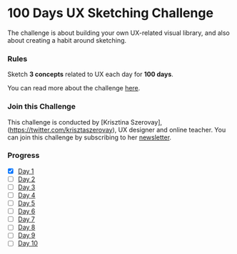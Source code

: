 # 100 Days UX Sketching Challenge

The challenge is about building your own UX-related visual library, and also about creating a habit around sketching.

### Rules

Sketch **3 concepts** related to UX each day for **100 days**.

You can read more about the challenge [here](https://uxdesign.cc/ux-sketching-challenge-100-days-of-visual-library-building-580d5b102df6).

### Join this Challenge

This challenge is conducted by [Krisztina Szerovay],(https://twitter.com/krisztaszerovay), UX designer and online teacher. You can join this challenge by subscribing to her [newsletter](https://sketchingforux.com/).

### Progress

* [x] [Day 1](sketches/day-1.jpg)
* [ ] [Day 2](sketches/day-2.jpg)
* [ ] [Day 3](sketches/day-3.jpg)
* [ ] [Day 4](sketches/day-4.jpg)
* [ ] [Day 5](sketches/day-5.jpg)
* [ ] [Day 6](sketches/day-6.jpg)
* [ ] [Day 7](sketches/day-7.jpg)
* [ ] [Day 8](sketches/day-8.jpg)
* [ ] [Day 9](sketches/day-9.jpg)
* [ ] [Day 10](sketches/day-10.jpg)
